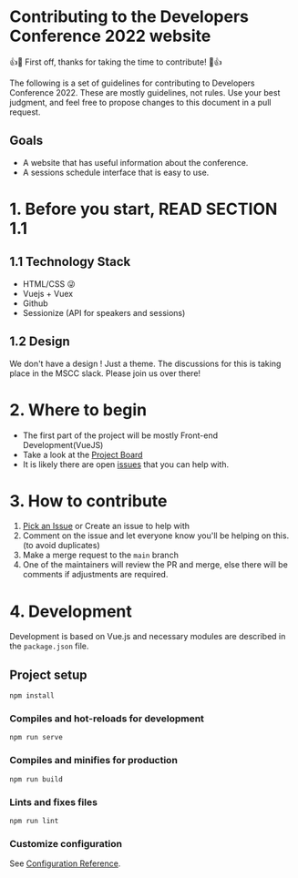 # Contributing to the Developers Conference 2022 website

👍🎉 First off, thanks for taking the time to contribute! 🎉👍

The following is a set of guidelines for contributing to Developers Conference 2022. These are mostly guidelines, not rules. Use your best judgment, and feel free to propose changes to this document in a pull request.

## Goals

- A website that has useful information about the conference.
- A sessions schedule interface that is easy to use.

# 1. Before you start, READ SECTION 1.1

## 1.1 Technology Stack

- HTML/CSS 😜
- Vuejs + Vuex
- Github
- Sessionize (API for speakers and sessions)

## 1.2 Design

We don't have a design ! Just a theme. The discussions for this is taking place in the MSCC slack. Please join us over there!

# 2. Where to begin

- The first part of the project will be mostly Front-end Development(VueJS)
- Take a look at the [Project Board](https://github.com/mscraftsman/devcon2020virtual/projects/1)
- It is likely there are open [issues](https://github.com/mscraftsman/devcon2020virtual/issues) that you can help with.

# 3. How to contribute

1. [Pick an Issue](https://github.com/mscraftsman/devcon2022/issues) or Create an issue to help with
2. Comment on the issue and let everyone know you'll be helping on this. (to avoid duplicates)
3. Make a merge request to the `main` branch
4. One of the maintainers will review the PR and merge, else there will be comments if adjustments are required.

# 4. Development

Development is based on Vue.js and necessary modules are described in the `package.json` file.

## Project setup
```
npm install
```

### Compiles and hot-reloads for development
```
npm run serve
```

### Compiles and minifies for production
```
npm run build
```

### Lints and fixes files
```
npm run lint
```

### Customize configuration
See [Configuration Reference](https://cli.vuejs.org/config/).
